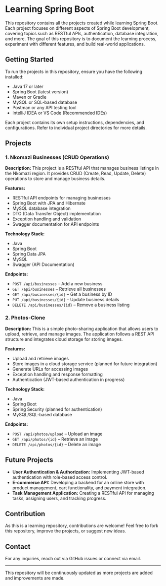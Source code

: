 # Learning Spring Boot

This repository contains all the projects created while learning Spring Boot. Each project focuses on different aspects of Spring Boot development, covering topics such as RESTful APIs, authentication, database integration, and more. The goal of this repository is to document the learning process, experiment with different features, and build real-world applications.

## Getting Started
To run the projects in this repository, ensure you have the following installed:
- Java 17 or later
- Spring Boot (latest version)
- Maven or Gradle
- MySQL or SQL-based database
- Postman or any API testing tool
- IntelliJ IDEA or VS Code (Recommended IDEs)

Each project contains its own setup instructions, dependencies, and configurations. Refer to individual project directories for more details.

## Projects
### 1. Nkomazi Businesses (CRUD Operations)
**Description:**
This project is a RESTful API that manages business listings in the Nkomazi region. It provides CRUD (Create, Read, Update, Delete) operations to store and manage business details.

**Features:**
- RESTful API endpoints for managing businesses
- Spring Boot with JPA and Hibernate
- MySQL database integration
- DTO (Data Transfer Object) implementation
- Exception handling and validation
- Swagger documentation for API endpoints

**Technology Stack:**
- Java
- Spring Boot
- Spring Data JPA
- MySQL
- Swagger (API Documentation)

**Endpoints:**
- `POST /api/businesses` – Add a new business
- `GET /api/businesses` – Retrieve all businesses
- `GET /api/businesses/{id}` – Get a business by ID
- `PUT /api/businesses/{id}` – Update business details
- `DELETE /api/businesses/{id}` – Remove a business listing

### 2. Photos-Clone
**Description:**
This is a simple photo-sharing application that allows users to upload, retrieve, and manage images. The application follows a REST API structure and integrates cloud storage for storing images.

**Features:**
- Upload and retrieve images
- Store images in a cloud storage service (planned for future integration)
- Generate URLs for accessing images
- Exception handling and response formatting
- Authentication (JWT-based authentication in progress)

**Technology Stack:**
- Java
- Spring Boot
- Spring Security (planned for authentication)
- MySQL/SQL-based database

**Endpoints:**
- `POST /api/photos/upload` – Upload an image
- `GET /api/photos/{id}` – Retrieve an image
- `DELETE /api/photos/{id}` – Delete an image

## Future Projects
- **User Authentication & Authorization:** Implementing JWT-based authentication with role-based access control.
- **E-commerce API:** Developing a backend for an online store with product management, cart functionality, and payment integration.
- **Task Management Application:** Creating a RESTful API for managing tasks, assigning users, and tracking progress.

## Contribution
As this is a learning repository, contributions are welcome! Feel free to fork this repository, improve the projects, or suggest new ideas.

## Contact
For any inquiries, reach out via GitHub issues or connect via email.

---
This repository will be continuously updated as more projects are added and improvements are made.

